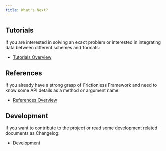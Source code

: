 ```yaml
---
title: What's Next?
---
```


## Tutorials

If you are interested in solving an exact problem or interested in integrating data between different schemes and formats:
- [Tutorials Overview](../tutorials/tutorials-overview.md)

## References

If you already have a strong grasp of Frictionless Framework and need to know some API details as a method or argument name:
- [References Overview](../references/references-overview.md)

## Development

If you want to contribute to the project or read some development related documents as Changelog:
- [Development](../development/development.md)
